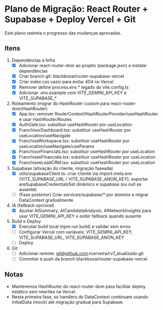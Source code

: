 # Plano de Migração: React Router + Supabase + Deploy Vercel + Git

Este plano rastreia o progresso das mudanças aprovadas.

## Itens

1. Dependências e Infra
   - [x] Adicionar react-router-dom ao projeto (package.json) e instalar dependências
   - [x] Criar branch git: blackboxai/router-supabase-vercel
   - [x] Criar index.css vazio para evitar 404 no Vercel
   - [x] Remover define process.env.* legado do vite.config.ts
   - [x] Adicionar .env.example com VITE_GEMINI_API_KEY e VITE_SUPABASE_*

2. Roteamento (migrar do HashRouter custom para react-router-dom/HashRouter)
   - [x] App.tsx: remover RouterContext/HashRouterProvider/useHashRouter e usar HashRouter/Routes
   - [x] AuthGate.tsx: substituir useHashRouter por useLocation
   - [x] FranchisorDashboard.tsx: substituir useHashRouter por useLocation/useNavigate
   - [x] FranchiseWorkspace.tsx: substituir useHashRouter por useLocation/useNavigate/useParams
   - [x] FranchisorFinancials.tsx: substituir useHashRouter por useLocation
   - [x] FranchiseeFinancials.tsx: substituir useHashRouter por useLocation
   - [x] FranchiseeLeadCRM.tsx: substituir useHashRouter por useLocation

3. Supabase (ativação do cliente, migração faseada)
   - [x] utils/supabaseClient.ts: criar cliente via import.meta.env (VITE_SUPABASE_URL / VITE_SUPABASE_ANON_KEY), exportar areSupabaseCredentialsSet dinâmico e supabase (ou null se ausente)
   - [ ] (Fase posterior) Criar services/supabase/* por domínio e migrar DataContext gradualmente

4. IA (fallback opcional)
   - [x] Ajustar AISummary, AICandidateAnalysis, AINetworkInsights para usar VITE_GEMINI_API_KEY e exibir fallback quando ausente

5. Build e Deploy
   - [x] Executar build local (npm run build) e validar sem erros
   - [ ] Configurar Vercel com variáveis: VITE_GEMINI_API_KEY, VITE_SUPABASE_URL, VITE_SUPABASE_ANON_KEY
   - [ ] Deploy

6. Git
   - [ ] Adicionar remote: git@github.com:rcerveira/rv7_atualizado.git
   - [ ] Commitar e push da branch blackboxai/router-supabase-vercel

## Notas
- Manteremos HashRouter do react-router-dom para facilitar deploy estático sem rewrites na Vercel.
- Nesta primeira fase, os handlers do DataContext continuam usando initialData (mock) até migração gradual para Supabase.
